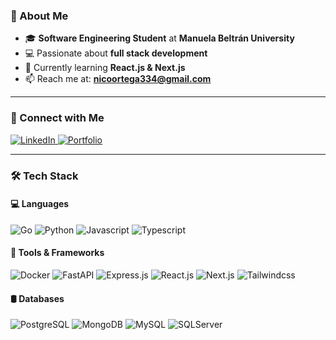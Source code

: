 ### 🚀 About Me
- 🎓 **Software Engineering Student** at **Manuela Beltrán University**
- 💻 Passionate about **full stack development**
- 🌱 Currently learning **React.js & Next.js**
- 📫 Reach me at: **nicoortega334@gmail.com**

---

### 🔗 Connect with Me
<p align="left">
  <a href="https://www.linkedin.com/in/nicol%C3%A1s-felipe-castellanos-ortega-08934b216/" target="_blank">
    <img src="https://img.shields.io/badge/LinkedIn-0077B5?style=for-the-badge&logo=linkedin&logoColor=white" alt="LinkedIn" />
  </a>
  <a href="https://ncastellanos.vercel.app/" target="_blank">
    <img src="https://img.shields.io/badge/Portfolio-000000?style=for-the-badge&logo=About.me&logoColor=white" alt="Portfolio" />
  </a>
</p>

---

### 🛠️ Tech Stack
#### 💻 Languages
<p>
  <img src="https://img.shields.io/badge/Go-%2300ADD8.svg?&logo=go&logoColor=white" alt="Go" />
  <img src="https://img.shields.io/badge/Python-3776AB?logo=python&logoColor=fff" alt="Python" />
  <img src="https://img.shields.io/badge/JavaScript-F7DF1E?logo=javascript&logoColor=000" alt="Javascript" />
  <img src="https://img.shields.io/badge/TypeScript-3178C6?logo=typescript&logoColor=fff" alt="Typescript" />
</p>

#### 🔧 Tools & Frameworks
<p>
  <img src="https://img.shields.io/badge/Docker-2496ED?logo=docker&logoColor=fff" alt="Docker" />
  <img src="https://img.shields.io/badge/FastAPI-009485.svg?logo=fastapi&logoColor=white" alt="FastAPI" />
  <img src="https://img.shields.io/badge/Express.js-%23404d59.svg?logo=express&logoColor=%2361DAFB" alt="Express.js" />
  <img src="https://img.shields.io/badge/React-%2320232a.svg?logo=react&logoColor=%2361DAFB" alt="React.js" />
  <img src="https://img.shields.io/badge/Next.js-black?logo=next.js&logoColor=white" alt="Next.js" />
  <img src="https://img.shields.io/badge/Tailwind%20CSS-%2338B2AC.svg?logo=tailwind-css&logoColor=white" alt="Tailwindcss" />
</p>

#### 🛢️ Databases
<p>
  <img src="https://img.shields.io/badge/Postgres-%23316192.svg?logo=postgresql&logoColor=white" alt="PostgreSQL" />
  <img src="https://img.shields.io/badge/MongoDB-%234ea94b.svg?logo=mongodb&logoColor=white" alt="MongoDB" />
  <img src="https://img.shields.io/badge/MySQL-4479A1?logo=mysql&logoColor=fff" alt="MySQL" />
  <img src="https://custom-icon-badges.demolab.com/badge/Microsoft%20SQL%20Server-CC2927?logo=mssqlserver-white&logoColor=white" alt="SQLServer" />
</p>
